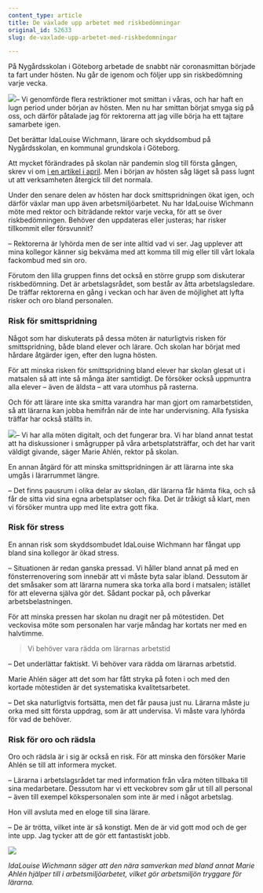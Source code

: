 ```yaml
---
content_type: article
title: De växlade upp arbetet med riskbedömningar
original_id: 52633
slug: de-vaxlade-upp-arbetet-med-riskbedomningar

---
```


På Nygårdsskolan i Göteborg arbetade de snabbt när coronasmittan började ta fart under hösten. Nu går de igenom och följer upp sin riskbedömning varje vecka.

[![](https://www.suntarbetsliv.se/wp-content/uploads/2020/11/200x220-idalouise-wichmann-foto-bjorn-Larsson-Rosvall-tt.jpg)](https://www.suntarbetsliv.se/wp-content/uploads/2020/11/200x220-idalouise-wichmann-foto-bjorn-Larsson-Rosvall-tt.jpg)– Vi genomförde flera restriktioner mot smittan i våras, och har haft en lugn period under början av hösten. Men nu har smittan börjat smyga sig på oss, och därför påtalade jag för rektorerna att jag ville börja ha ett tajtare samarbete igen.

Det berättar IdaLouise Wichmann, lärare och skyddsombud på Nygårdsskolan, en kommunal grundskola i Göteborg.

Att mycket förändrades på skolan när pandemin slog till första gången, skrev vi om [i en artikel i april](https://www.suntarbetsliv.se/artiklar/sam/skolan-blir-en-frizon-fran-corona/). Men i början av hösten såg läget så pass lugnt ut att verksamheten återgick till det normala.

Under den senare delen av hösten har dock smittspridningen ökat igen, och därför växlar man upp även arbetsmiljöarbetet. Nu har IdaLouise Wichmann möte med rektor och biträdande rektor varje vecka, för att se över riskbedömningen. Behöver den uppdateras eller justeras; har risker tillkommit eller försvunnit?

– Rektorerna är lyhörda men de ser inte alltid vad vi ser. Jag upplever att mina kollegor känner sig bekväma med att komma till mig eller till vårt lokala fackombud med sin oro.

Förutom den lilla gruppen finns det också en större grupp som diskuterar riskbedömning. Det är arbetslagsrådet, som består av åtta arbetslagsledare. De träffar rektorerna en gång i veckan och har även de möjlighet att lyfta risker och oro bland personalen.

### Risk för smittspridning

Något som har diskuterats på dessa möten är naturligtvis risken för smittspridning, både bland elever och lärare. Och skolan har börjat med hårdare åtgärder igen, efter den lugna hösten.

För att minska risken för smittspridning bland elever har skolan glesat ut i matsalen så att inte så många äter samtidigt. De försöker också uppmuntra alla elever – även de äldsta – att vara utomhus på rasterna.

Och för att lärare inte ska smitta varandra har man gjort om ramarbetstiden, så att lärarna kan jobba hemifrån när de inte har undervisning. Alla fysiska träffar har också ställts in.

[![](https://www.suntarbetsliv.se/wp-content/uploads/2020/11/200x220-marie-ahlen-foto-bjorn-Larsson-Rosvall-tt.jpg)](https://www.suntarbetsliv.se/wp-content/uploads/2020/11/200x220-marie-ahlen-foto-bjorn-Larsson-Rosvall-tt.jpg)– Vi har alla möten digitalt, och det fungerar bra. Vi har bland annat testat att ha diskussioner i smågrupper på våra arbetsplatsträffar, och det har varit väldigt givande, säger Marie Ahlén, rektor på skolan.

En annan åtgärd för att minska smittspridningen är att lärarna inte ska umgås i lärarrummet längre.

– Det finns pausrum i olika delar av skolan, där lärarna får hämta fika, och så får de sitta vid sina egna arbetsplatser och fika. Det är tråkigt så klart, men vi försöker muntra upp med lite extra gott fika.

### Risk för stress

En annan risk som skyddsombudet IdaLouise Wichmann har fångat upp bland sina kollegor är ökad stress.

– Situationen är redan ganska pressad. Vi håller bland annat på med en fönsterrenovering som innebär att vi måste byta salar ibland. Dessutom är det småsaker som att lärarna numera ska torka alla bord i matsalen; istället för att eleverna själva gör det. Sådant pockar på, och påverkar arbetsbelastningen.

För att minska pressen har skolan nu dragit ner på mötestiden. Det veckovisa möte som personalen har varje måndag har kortats ner med en halvtimme.

> Vi behöver vara rädda om lärarnas arbetstid

– Det underlättar faktiskt. Vi behöver vara rädda om lärarnas arbetstid.

Marie Ahlén säger att det som har fått stryka på foten i och med den kortade mötestiden är det systematiska kvalitetsarbetet.

– Det ska naturligtvis fortsätta, men det får pausa just nu. Lärarna måste ju orka med sitt första uppdrag, som är att undervisa. Vi måste vara lyhörda för vad de behöver.

### Risk för oro och rädsla

Oro och rädsla är i sig är också en risk. För att minska den försöker Marie Ahlén se till att informera mycket.

– Lärarna i arbetslagsrådet tar med information från våra möten tillbaka till sina medarbetare. Dessutom har vi ett veckobrev som går ut till all personal – även till exempel kökspersonalen som inte är med i något arbetslag.

Hon vill avsluta med en eloge till sina lärare.

– De är trötta, vilket inte är så konstigt. Men de är vid gott mod och de ger inte upp. Jag tycker att de gör ett fantastiskt jobb.

[![](https://www.suntarbetsliv.se/wp-content/uploads/2020/11/750x400-nygardsskolan-foto-bjorn-Larsson-Rosvall-tt.jpg)](https://www.suntarbetsliv.se/wp-content/uploads/2020/11/750x400-nygardsskolan-foto-bjorn-Larsson-Rosvall-tt.jpg)

_IdaLouise Wichmann säger att den nära samverkan med bland annat Marie Ahlén hjälper till i arbetsmiljöarbetet, vilket gör arbetsmiljön tryggare för lärarna._

